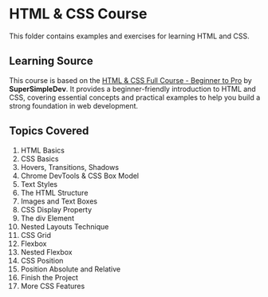 # HTML & CSS Course

This folder contains examples and exercises for learning HTML and CSS.

## Learning Source

This course is based on the [HTML & CSS Full Course - Beginner to Pro](https://www.youtube.com/watch?v=G3e-cpL7ofc) by **SuperSimpleDev**. It provides a beginner-friendly introduction to HTML and CSS, covering essential concepts and practical examples to help you build a strong foundation in web development.

## Topics Covered

1. HTML Basics  
2. CSS Basics  
3. Hovers, Transitions, Shadows  
4. Chrome DevTools & CSS Box Model  
5. Text Styles  
6. The HTML Structure  
7. Images and Text Boxes  
8. CSS Display Property  
9. The div Element  
10. Nested Layouts Technique  
11. CSS Grid  
12. Flexbox  
13. Nested Flexbox  
14. CSS Position  
15. Position Absolute and Relative  
16. Finish the Project  
17. More CSS Features
